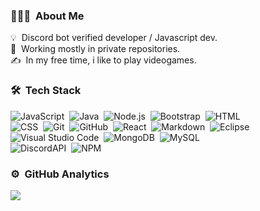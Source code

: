 <!-- ## 👋 &nbsp;Hey there! I'm Grits -->

### 👨🏻‍💻 &nbsp;About Me

💡 &nbsp;Discord bot verified developer / Javascript dev.\
🔨 &nbsp;Working mostly in private repositories.\
✍️ &nbsp;In my free time, i like to play videogames.
### 🛠 &nbsp;Tech Stack

![JavaScript](https://img.shields.io/badge/-JavaScript-05122A?style=flat&logo=javascript)&nbsp;
![Java](https://img.shields.io/badge/-Java-05122A?style=flat&logo=Java&logoColor=FFA518)&nbsp;
![Node.js](https://img.shields.io/badge/-Node.js-05122A?style=flat&logo=node.js)&nbsp;
![Bootstrap](https://img.shields.io/badge/-Bootstrap-05122A?style=flat&logo=bootstrap&logoColor=563D7C)&nbsp;
![HTML](https://img.shields.io/badge/-HTML-05122A?style=flat&logo=HTML5)\
![CSS](https://img.shields.io/badge/-CSS-05122A?style=flat&logo=CSS3&logoColor=1572B6)&nbsp;
![Git](https://img.shields.io/badge/-Git-05122A?style=flat&logo=git)&nbsp;
![GitHub](https://img.shields.io/badge/-GitHub-05122A?style=flat&logo=github)&nbsp;
![React](https://img.shields.io/badge/-React-05122A?style=flat&logo=react)&nbsp;
![Markdown](https://img.shields.io/badge/-Markdown-05122A?style=flat&logo=markdown)&nbsp;
![Eclipse](https://img.shields.io/badge/-Eclipse-05122A?style=flat&logo=eclipse-ide&logoColor=2C2255)\
![Visual Studio Code](https://img.shields.io/badge/-Visual%20Studio%20Code-05122A?style=flat&logo=visual-studio-code&logoColor=007ACC)&nbsp;
![MongoDB](https://img.shields.io/badge/-MongoDB-05122A?style=flat&logo=mongodb)&nbsp;
![MySQL](https://img.shields.io/badge/-MySQL-05122A?style=flat&logo=mysql)\
![DiscordAPI](https://img.shields.io/badge/-DiscordAPI-05122A?style=flat&logo=discord)&nbsp;
![NPM](https://img.shields.io/badge/-NPM-05122A?style=flat&logo=npm)&nbsp;

### ⚙️ &nbsp;GitHub Analytics

![](https://github.com/PineAppleGrits/stats/blob/generated/languages.svg)
